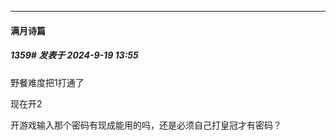 ﻿
*****

####  满月诗篇  
##### 1359#       发表于 2024-9-19 13:55

野餐难度把1打通了

现在开2

开游戏输入那个密码有现成能用的吗，还是必须自己打皇冠才有密码？

